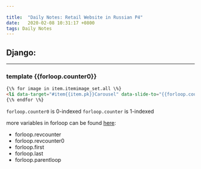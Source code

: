 ```yaml
---
 
title:  "Daily Notes: Retail Website in Russian P4"
date:   2020-02-08 10:31:17 +0800
tags: Daily Notes
---
```


## Django:
---
### template {{forloop.counter0}}
```html
{\% for image in item.itemimage_set.all \%}
<li data-target="#item{{item.pk}}Carousel" data-slide-to="{{forloop.counter0}}"></li>
{\% endfor \%}
```
`forloop.counter0` is 0-indexed
`forloop.counter` is 1-indexed

more variables in forloop can be found [here](https://docs.djangoproject.com/en/3.0/ref/templates/builtins/#for):
* forloop.revcounter
* forloop.revcounter0
* forloop.first
* forloop.last
* forloop.parentloop
